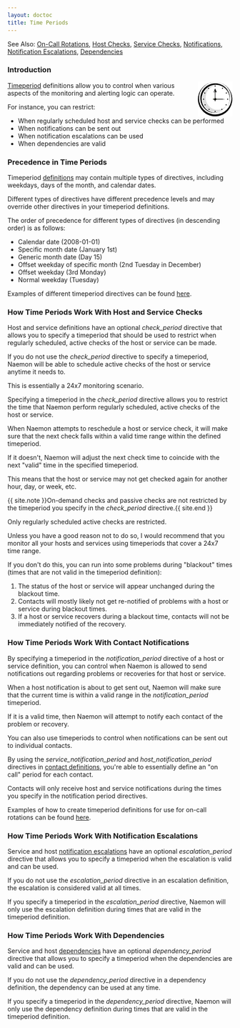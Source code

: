 ```yaml
---
layout: doctoc
title: Time Periods
---
```


<span class="glyphicon glyphicon-arrow-right"></span> See Also: <a href="oncallrotation.html">On-Call Rotations</a>, <a href="hostchecks.html">Host Checks</a>, <a href="servicechecks.html">Service Checks</a>, <a href="notifications.html">Notifications</a>, <a href="escalations.html">Notification Escalations</a>, <a href="dependencies.html">Dependencies</a>



### Introduction

<img src="images/objects-timeperiods.png" border="0" style="float: right;" alt="Timeperiods" title="Timeperiods">

<a href="objectdefinitions.html#timeperiod">Timeperiod</a> definitions allow you
to control when various aspects of the monitoring and alerting logic can operate.

For instance, you can restrict:

 - When regularly scheduled host and service checks can be performed
 - When notifications can be sent out
 - When notification escalations can be used
 - When dependencies are valid



### Precedence in Time Periods

Timeperiod <a href="objectdefinitions.html#timeperiod">definitions</a> may contain
multiple types of directives, including weekdays, days of the month, and calendar dates.

Different types of directives have different precedence levels and may override
other directives in your timeperiod definitions.

The order of precedence for different types of directives (in descending order) is as follows:

 - Calendar date (2008-01-01)
 - Specific month date (January 1st)
 - Generic month date (Day 15)
 - Offset weekday of specific month (2nd Tuesday in December)
 - Offset weekday (3rd Monday)
 - Normal weekday (Tuesday)

Examples of different timeperiod directives can be found <a href="objectdefinitions.html#timeperiod">here</a>.



### How Time Periods Work With Host and Service Checks

Host and service definitions have an optional <i>check_period</i> directive that
allows you to specify a timeperiod that should be used to restrict when regularly
scheduled, active checks of the host or service can be made.

If you do not use the <i>check_period</i> directive to specify a timeperiod,
Naemon will be able to schedule active checks of the host or service anytime it needs to.

This is essentially a 24x7 monitoring scenario.

Specifying a timeperiod in the <i>check_period</i> directive allows you to restrict
the time that Naemon perform regularly scheduled, active checks of the host or service.

When Naemon attempts to reschedule a host or service check, it will make
sure that the next check falls within a valid time range within the defined timeperiod.

If it doesn't, Naemon will adjust the next check time to coincide
with the next "valid" time in the specified timeperiod.

This means that the host or service may not get checked again for
another hour, day, or week, etc.

{{ site.note }}On-demand checks and passive checks are not restricted by the timeperiod you specify in the <i>check_period</i> directive.{{ site.end }}

Only regularly scheduled active checks are restricted.

Unless you have a good reason not to do so, I would recommend that you monitor all
your hosts and services using timeperiods that cover a 24x7 time range.

If you don't do this, you can run into some problems during "blackout" times (times that are not valid in the timeperiod definition):

1. The status of the host or service will appear unchanged during the blackout time.
2. Contacts will mostly likely not get re-notified of problems with a host or service during blackout times.
3. If a host or service recovers during a blackout time, contacts will not be immediately notified of the recovery.



### How Time Periods Work With Contact Notifications

By specifying a timeperiod in the <i>notification_period</i> directive of a host
or service definition, you can control when Naemon is allowed to send notifications
out regarding problems or recoveries for that host or service.

When a host notification is about to get sent out, Naemon will make sure that
the current time is within a valid range in the <i>notification_period</i> timeperiod.

If it is a valid time, then Naemon will attempt to notify each contact of the
problem or recovery.

You can also use timeperiods to control when notifications can be sent out to individual contacts.

By using the <i>service_notification_period</i> and <i>host_notification_period</i>
directives in <a href="objectdefinitions.html#contact">contact definitions</a>, you're able to essentially define an "on call" period for each contact.

Contacts will only receive host and service notifications during the
times you specify in the notification period directives.

Examples of how to create timeperiod definitions for use for on-call
rotations can be found <a href="oncallrotation.html">here</a>.



### How Time Periods Work With Notification Escalations

Service and host <a href="escalations.html">notification escalations</a> have
an optional <i>escalation_period</i> directive that allows you to specify
a timeperiod when the escalation is valid and can be used.

If you do not use the <i>escalation_period</i> directive in an escalation
definition, the escalation is considered valid at all times.

If you specify a timeperiod in the <i>escalation_period</i> directive,
Naemon will only use the escalation definition during times that are valid
in the timeperiod definition.



### How Time Periods Work With Dependencies

Service and host <a href="dependencies.html">dependencies</a> have an optional
<i>dependency_period</i> directive that allows you to specify a timeperiod
when the dependencies are valid and can be used.

If you do not use the <i>dependency_period</i> directive in a dependency
definition, the dependency can be used at any time.

If you specify a timeperiod in the <i>dependency_period</i> directive, Naemon
will only use the dependency definition during times that are valid in the timeperiod definition.
